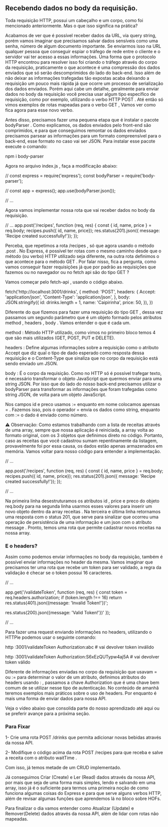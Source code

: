 ## Recebendo dados no body da requisição.

Toda requisição HTTP, possui um cabeçalho e um corpo, como foi mencionado anteriormente. Mas o que isso significa na prática?

Acabamos de ver que é possível receber dados da URL, via query string, porém vamos imaginar que precisamos salvar dados sensíveis como uma senha, número de algum documento importante. Se enviarmos isso na URL qualquer pessoa que conseguir espiar o tráfego de rede entre o cliente e o servidor vai ter acesso a essas informações. Uma forma que o protocolo HTTP encontrou para resolver isso foi criando o tráfego através do corpo da requisição, praticamente o que acontece é uma compressão dos dados enviados que só serão descomprimidos do lado do back-end. Isso além de não deixar as informações trafegadas tão expostas acaba deixando a requisição um pouco mais rápida já que ocorre um processo de serialização dos dados enviados. Porém aqui cabe um detalhe, geralmente para enviar dados no body da requisição você precisa usar algum tipo específico de requisição, como por exemplo, utilizando o verbo HTTP POST . Até então só vimos exemplos de rotas mapeadas para o verbo GET , Vamos ver como fica agora para esse novo verbo.

Antes disso, precisamos fazer uma pequena etapa que é instalar o pacote bodyParser . Como explicamos, os dados enviados pelo front-end são comprimidos, e para que conseguimos remontar os dados enviados precisamos parsear as informações para um formato compreensível para o back-end, esse formato no caso vai ser JSON. Para instalar esse pacote execute o comando:

npm i body-parser

Agora no arquivo index.js , faça a modificação abaixo:

// const express = require('express');
const bodyParser = require('body-parser');

// const app = express();
app.use(bodyParser.json());

// ...

Agora vamos implementar nossa rota que vai receber dados no body da requisição.

// ...
app.post('/recipes', function (req, res) {
  const { id, name, price } = req.body;
  recipes.push({ id, name, price});
  res.status(201).json({ message: 'Recipe created successfully!'});
});

Perceba, que repetimos a rota /recipes , só que agora usando o método .post . No Express, é possível ter rotas com o mesmo caminho desde que o método (ou verbo) HTTP utilizado seja diferente, na outra rota definimos o que acontece para o método GET . Por falar nisso, fica a pergunta, como vamos conseguir fazer requisições já que por padrão as requisições que fazemos ou no navegador ou no fetch api são do tipo GET ?

Vamos começar pelo fetch-api , usando o código abaixo.

fetch('http://localhost:3001/drinks', {
  method: 'POST',
  headers: {
    Accept: 'application/json',
    'Content-Type': 'application/json',
  },
  body: JSON.stringify({
    id: drinks.length + 1,
    name: 'Caipirinha',
    price: 50,
  }),
})

Diferente do que fizemos para fazer uma requisição do tipo GET , dessa vez passamos um segundo parâmetro que é um objeto formado pelos atributos method , headers , body . Vamos entender o que é cada um.

method : Método HTTP utilizado, como vimos no primeiro bloco temos 4 que são mais utilizados (GET, POST, PUT e DELETE).

headers : Define algumas informações sobre a requisição como o atributo Accept que diz qual o tipo de dado esperado como resposta dessa requisição e o Content-Type que sinaliza que no corpo da requisição está sendo enviado um JSON.

body : É o corpo da requisição. Como no HTTP só é possível trafegar texto, é necessário transformar o objeto JavaScript que quermos enviar para uma string JSON. Por isso que do lado do nosso back-end precisamos utilizar o bodyParser para transformar as informações que foram trafegadas como string JSON, de volta para um objeto JavaScript.

Nos campos id e preco usamos := enquanto em nome colocamos apensas = . Fazemos isso, pois o operador = envia os dados como string, enquanto com := o dado é enviado como número.

⚠️ Observação: Como estamos trabalhando com a lista de receitas através de uma array, sempre que nossa aplicação é reiniciada, a array volta ao formato original, com os 3 objetos que definimos direto no código. Portanto, caso as receitas que você cadastrou sumam repentinamente da listagem, provavelmente foi por essa causa, os dados estão apenas armazenados em memória.
Vamos voltar para nosso código para entender a implementação.

// ...

app.post('/recipes', function (req, res) {
    const { id, name, price } = req.body;
    recipes.push({ id, name, price});
    res.status(201).json({ message: 'Recipe created successfully!'});
});

// ...

Na primeira linha desestruturamos os atributos id , price e preco do objeto req.body para na segunda linha usarmos esses valores para inserir um novo objeto dentro da array receitas . Na terceira e última linha retornamos uma resposta com o status 201, que serve para sinalizar que ocorreu uma operação de persistência de uma informação e um json com o atributo message . Pronto, temos uma rota que permite cadastrar novos receitas na nossa array.

### E o headers?

Assim como podemos enviar informações no body da requisição, também é possível enviar informações no header da mesma. Vamos imaginar que precisamos ter uma rota que recebe um token para ser validado, a regra da validação é checar se o token possui 16 caracteres.

// ...

app.get('/validateToken', function (req, res) {
  const token = req.headers.authorization;
  if (token.length !== 16) return res.status(401).json({message: 'Invalid Token!'})';

  res.status(200).json({message: 'Valid Token!'})'
});

// ...

Para fazer uma request enviando informações no headers, utilizando o HTTPie podemos usar o seguinte comando:

http :3001/validateToken Authorization:abc # vai devolver token inválido

http :3001/validateToken Authorization:S6xEzQUTypw4aj5A # vai devolver token válido

Diferente de informações enviadas no corpo da requisição que usavam = ou := para determinar o valor de um atributo, definimos atributos do headers usando : , passamos a chave Authorization que é uma chave bem comum de se utilizar nesse tipo de autenticação. No conteúdo de amanhã teremos exemplos mais práticos sobre o uso de headers. Por enquanto é mais uma forma de enviar dados para nossa API.

Veja o vídeo abaixo que consolida parte do nosso aprendizado até aqui ou se preferir avançe para a próxima seção.

### Para Fixar

1- Crie uma rota POST /drinks que permita adicionar novas bebidas através da nossa API.

2- Modifique o código acima da rota POST /recipes para que receba e salve a receita com o atributo waitTime .

Com isso, já temos metade de um CRUD implementado. 

Já conseguimos Criar (Create) e Ler (Read) dados através da nossa API, por mais que seja de uma forma mais simples, lendo e salvando em uma array, isso já é o suficiente para termos uma primeira noção de como funciona algumas coisas do Express e para que serve alguns verbos HTTP, além de revisar algumas funções que aprendemos lá no bloco sobre HOFs.

Para finalizar o dia vamos entender como Atualizar (Update) e Remover(Delete) dados através da nossa API, além de lidar com rotas não mapeadas.

